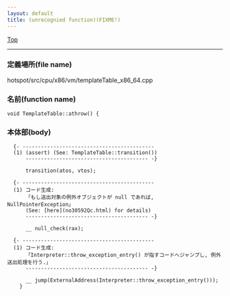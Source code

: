 ```yaml
---
layout: default
title: (unrecognied function)(FIXME!)
---
```

[Top](../index.html)

--- 
### 定義場所(file name)
hotspot/src/cpu/x86/vm/templateTable_x86_64.cpp

### 名前(function name)
```
void TemplateTable::athrow() {
```

### 本体部(body)
```
  {- -------------------------------------------
  (1) (assert) (See: TemplateTable::transition())
      ---------------------------------------- -}

	  transition(atos, vtos);

  {- -------------------------------------------
  (1) コード生成:
      「もし送出対象の例外オブジェクトが null であれば, NullPointerException」
      (See: [here](no30592Qc.html) for details)
      ---------------------------------------- -}

	  __ null_check(rax);

  {- -------------------------------------------
  (1) コード生成:
      「Interpreter::throw_exception_entry() が指すコードへジャンプし, 例外送出処理を行う.」
      ---------------------------------------- -}

	  __ jump(ExternalAddress(Interpreter::throw_exception_entry()));
	}
	
```


